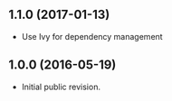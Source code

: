 <!--
	Markdown
	Copyright 2016 IS2T. All rights reserved.
	IS2T PROPRIETARY/CONFIDENTIAL. Use is subject to license terms.
-->

## 1.1.0 (2017-01-13)
  - Use Ivy for dependency management
## 1.0.0 (2016-05-19)
  - Initial public revision.
